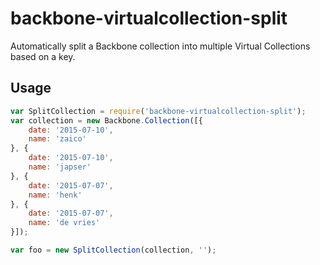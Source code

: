 # backbone-virtualcollection-split

Automatically split a Backbone collection into multiple Virtual Collections based on a key.

## Usage

```js
var SplitCollection = require('backbone-virtualcollection-split');
var collection = new Backbone.Collection([{
    date: '2015-07-10',
    name: 'zaico'
}, {
    date: '2015-07-10',
    name: 'japser'
}, {
    date: '2015-07-07',
    name: 'henk'
}, {
    date: '2015-07-07',
    name: 'de vries'
}]);

var foo = new SplitCollection(collection, '');
```
